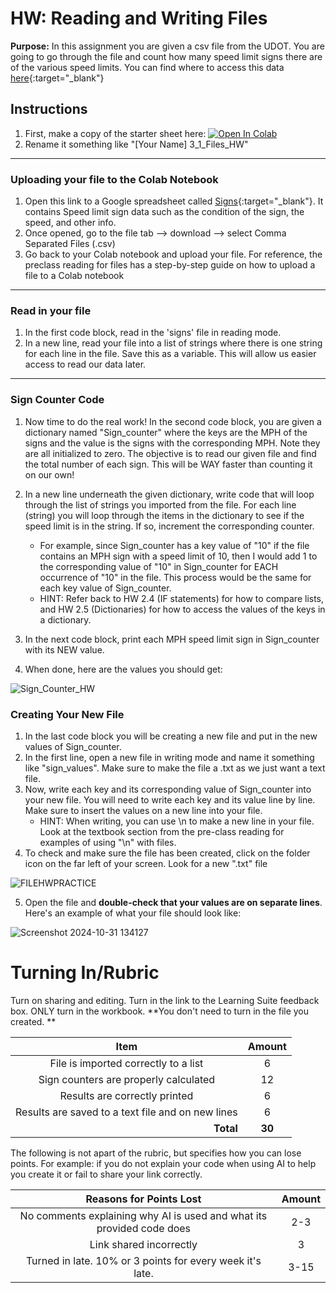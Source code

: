 #  HW: Reading and Writing Files

**Purpose:** In this assignment you are given a csv file from the UDOT. You are going to go through the file and count how many speed limit signs there are of the various speed limits. You can find where to access this data [here](https://data-uplan.opendata.arcgis.com/datasets/uplan::speed-limit-signs-1/explore?location=40.705286%2C-111.838968%2C12.49 ){:target="_blank"}

## Instructions

1. First, make a copy of the starter sheet here: <a href="https://colab.research.google.com/github/byu-cce270/content/blob/main/docs/unit3/00_files/3_1_Files_HW.ipynb" target="_blank"><img src="https://colab.research.google.com/assets/colab-badge.svg" alt="Open In Colab"/></a>
2. Rename it something like "[Your Name] 3_1_Files_HW"

___

### Uploading your file to the Colab Notebook
1. Open this link to a Google spreadsheet called [Signs](https://docs.google.com/spreadsheets/d/1VCgoaI3w9rs3LF9Tu-RIb-9La8fHyM1h31t_sttrmy8/edit?gid=1541112318#gid=1541112318){:target="_blank"}. It contains Speed limit sign data such as the condition of the sign, the speed, and other info.
2. Once opened, go to the file tab --> download --> select Comma Separated Files (.csv)
3. Go back to your Colab notebook and upload your file. For reference, the preclass reading for files has a step-by-step guide on how to upload a file to a Colab notebook

---
### Read in your file
1. In the first code block, read in the 'signs' file in reading mode.
2. In a new line, read your file into a list of strings where there is one string for each line in the file. Save this as a variable. This will allow us easier access to read our data later.

---

### Sign Counter Code
1. Now time to do the real work! In the second code block, you are given a dictionary named "Sign_counter" where the keys are the MPH of the signs and the value is the signs with the corresponding MPH. Note they are all initialized to zero. The objective is to read our given file and find the total number of each sign. This will be WAY faster than counting it on our own!
2. In a new line underneath the given dictionary, write code that will loop through the list of strings you imported from the file. For each line (string) you will loop through the items in the dictionary to see if the speed limit is in the string. If so, increment the corresponding counter. 

      - For example, since Sign_counter has a key value of "10" if the file contains an MPH sign with a speed limit of 10, then I would add 1 to the corresponding value of "10" in Sign_counter for EACH occurrence of "10" in the file. This process would be the same for each key value of Sign_counter.
     - HINT: Refer back to HW 2.4 (IF statements) for how to compare lists, and HW 2.5 (Dictionaries) for how to access the values of the keys in a dictionary.
   
3. In the next code block, print each MPH speed limit sign in Sign_counter with its NEW value.
4. When done, here are the values you should get:

![Sign_Counter_HW](https://github.com/user-attachments/assets/5c6e7b82-2895-4a98-b600-915254db8fb0)

### Creating Your New File 
1. In the last code block you will be creating a new file and put in the new values of Sign_counter.
2. In the first line, open a new file in writing mode and name it something like "sign_values". Make sure to make the file a .txt as we just want a text file.
3. Now, write each key and its corresponding value of Sign_counter into your new file. You will need to write each key and its value line by line. Make sure to insert the values on a new line into your file.
     - HINT:  When writing, you can use \n to make a new line in your file. Look at the textbook section from the pre-class reading for examples of using "\n" with files.
4. To check and make sure the file has been created, click on the folder icon on the far left of your screen. Look for a new ".txt" file
   
![FILEHWPRACTICE](https://github.com/user-attachments/assets/0eacbc96-4e6d-49be-a8d7-4aba055a4ef8)

5. Open the file and **double-check that your values are on separate lines**. Here's an example of what your file should look like:

![Screenshot 2024-10-31 134127](https://github.com/user-attachments/assets/f04fea9a-024d-4922-a118-752ea23572cc)


# Turning In/Rubric

Turn on sharing and editing. Turn in the link to the Learning Suite feedback box. ONLY turn in the workbook. **You don't need to turn in the file you created. 
**

|                      **Item**                       | **Amount** |
|:---------------------------------------------------:|:----------:|
|        File is imported correctly to a list         |     6      |
|        Sign counters are properly calculated        |     12     |
|            Results are correctly printed            |     6      |
| Results are saved to a text file  and on new lines  |     6      |
|   <div style="text-align: right">**Total**</div>    |   **30**   |

The following is not apart of the rubric, but specifies how you can lose points. For example: if you do not explain your code when using AI to help you create it or fail to share your link correctly.

|                      **Reasons for Points Lost**                      | **Amount** |  
|:---------------------------------------------------------------------:|:----------:|
| No comments explaining why AI is used and what its provided code does |    2-3     |
|                        Link shared incorrectly                        |     3      |
|       Turned in late. 10% or 3 points for every week it's late.       |    3-15    |



